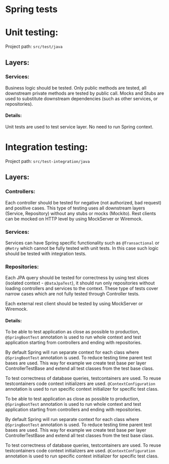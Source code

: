 # Spring tests

# Unit testing:

Project path: `src/test/java`

## Layers:

### Services:

Business logic should be tested. Only public methods are tested, all downstream private methods are tested by public call.
Mocks and Stubs are used to substitute downstream dependencies (such as other services, or repositories).

#### Details:

Unit tests are used to test service layer. No need to run Spring context.

# Integration testing:

Project path: `src/test-integration/java`

## Layers:

### Controllers:

Each controller should be tested for negative (not authorized, bad request) and positive cases. This type of testing uses all downstream layers (Service, Repository) without any stubs or mocks (Mockito). Rest clients can be mocked on HTTP level by using MockServer or Wiremock.

### Services:

Services can have Spring specific functionality such as `@Transactional` or `@Retry` which cannot be fully tested with unit tests. In this case such logic should be tested with integration tests.

### Repositories:

Each JPA query should be tested for correctness by using test slices (isolated context - `@DataJpaTest`), it should run only repositories without loading controllers and services to the context.
These type of tests cover narrow cases which are not fully tested through Controller tests.

Each external rest client should be tested by using MockServer or Wiremock.

#### Details:

To be able to test application as close as possible to production, `@SpringBootTest` annotation is used to run whole context and test application starting from controllers and ending with repositories.

By default Spring will run separate context for each class where `@SpringBootTest` annotation is used.
To reduce testing time parent test bases are used. This way for example we create test base per layer ControllerTestBase and extend all test classes from the test base class.

To test correctness of database queries, testcontainers are used. To reuse testcontainers code context initializers are used.
`@ContextConfiguration` annotation is used to run specific context initializer for specific test class.

To be able to test application as close as possible to production, `@SpringBootTest` annotation is used to run whole context and test application starting from controllers and ending with repositories.

By default Spring will run separate context for each class where `@SpringBootTest` annotation is used.
To reduce testing time parent test bases are used. This way for example we create test base per layer ControllerTestBase and extend all test classes from the test base class.

To test correctness of database queries, testcontainers are used. To reuse testcontainers code context initializers are used.
`@ContextConfiguration` annotation is used to run specific context initializer for specific test class.
